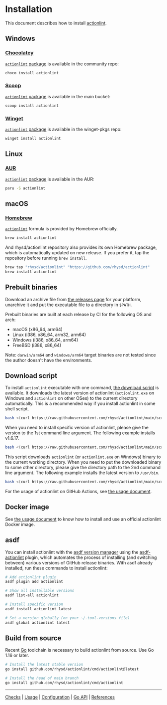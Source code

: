 Installation
============

This document describes how to install [actionlint](../docs).

## Windows

### [Chocolatey](https://chocolatey.org/)

[`actionlint` package][chocolatey] is available in the community repo:

```powershell
choco install actionlint
```

### [Scoop](https://scoop.sh/)

[`actionlint` package][scoop] is available in the main bucket:

```powershell
scoop install actionlint
```

### [Winget](https://learn.microsoft.com/en-us/windows/package-manager/)

[`actionlint` package][winget] is available in the winget-pkgs repo:

```powershell
winget install actionlint
```

## Linux

### [AUR](https://aur.archlinux.org/)

[`actionlint` package][aur] is available in the AUR:

```sh
paru -S actionlint
```


## macOS

### [Homebrew][homebrew]

[`actionlint`][formula] formula is provided by Homebrew officially.

```sh
brew install actionlint
```

And rhysd/actionlint repository also provides its own Homebrew package, which is automatically updated on new release.
If you prefer it, tap the repository before running `brew install`.

```sh
brew tap "rhysd/actionlint" "https://github.com/rhysd/actionlint"
brew install actionlint
```

## Prebuilt binaries

Download an archive file from [the releases page][releases] for your platform, unarchive it and put the executable file to a
directory in `$PATH`.

Prebuilt binaries are built at each release by CI for the following OS and arch:

- macOS (x86_64, arm64)
- Linux (i386, x86_64, arm32, arm64)
- Windows (i386, x86_64, arm64)
- FreeBSD (i386, x86_64)

Note: `darwin/arm64` and `windows/arm64` target binaries are not tested since the author doesn't have the environments.

<a name="download-script"></a>
## Download script

To install `actionlint` executable with one command, [the download script](../scripts/download-actionlint.bash) is available.
It downloads the latest version of actionlint (`actionlint.exe` on Windows and `actionlint` on other OSes) to the current
directory automatically. This is a recommended way if you install actionlint in some shell script.

```sh
bash <(curl https://raw.githubusercontent.com/rhysd/actionlint/main/scripts/download-actionlint.bash)
```

When you need to install specific version of actionlint, please give the version to the 1st command line argument. The following
example installs v1.6.17.

```sh
bash <(curl https://raw.githubusercontent.com/rhysd/actionlint/main/scripts/download-actionlint.bash) 1.6.17
```

This script downloads `actionlint` (or `actionlint.exe` on Windows) binary to the current working directory. When you need to put
the downloaded binary to some other directory, please give the directory path to the 2nd command line argument. The following
example installs the latest version to `/usr/bin`.

```sh
bash <(curl https://raw.githubusercontent.com/rhysd/actionlint/main/scripts/download-actionlint.bash) latest /usr/bin
```

For the usage of actionlint on GitHub Actions, see [the usage document](usage.md#on-github-actions).

## Docker image

See [the usage document](./usage.md#docker) to know how to install and use an official actionlint Docker image.

## asdf

You can install actionlint with the [asdf version manager][asdf] using the [asdf-actionlint][asdf-plugin] plugin, which
automates the process of installing (and switching between) various versions of GitHub release binaries. With asdf already
installed, run these commands to install actionlint:

```bash
# Add actionlint plugin
asdf plugin add actionlint

# Show all installable versions
asdf list-all actionlint

# Install specific version
asdf install actionlint latest

# Set a version globally (on your ~/.tool-versions file)
asdf global actionlint latest
```

## Build from source

Recent [Go][] toolchain is necessary to build actionlint from source. Use Go 1.16 or later.

```sh
# Install the latest stable version
go install github.com/rhysd/actionlint/cmd/actionlint@latest

# Install the head of main branch
go install github.com/rhysd/actionlint/cmd/actionlint
```

---

[Checks](checks.md) | [Usage](usage.md) | [Configuration](config.md) | [Go API](api.md) | [References](reference.md)

[formula]: https://formulae.brew.sh/formula/actionlint
[homebrew]: https://brew.sh/
[releases]: https://github.com/rhysd/actionlint/releases
[Go]: https://golang.org/
[asdf]: https://asdf-vm.com/
[asdf-plugin]: https://github.com/crazy-matt/asdf-actionlint
[chocolatey]: https://community.chocolatey.org/packages/actionlint
[scoop]: https://scoop.sh/#/apps?q=actionlint&s=0&d=1&o=true
[winget]: https://github.com/microsoft/winget-pkgs/tree/master/manifests/r/rhysd/actionlint
[aur]: https://aur.archlinux.org/packages/actionlint
